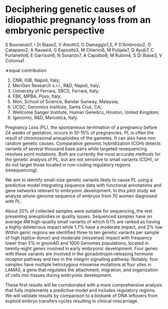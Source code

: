 # Deciphering genetic causes of idiopathic pregnancy loss from an embryonic perspective

S Buonaiuto1, I Di Biase2, V Aleotti3, G Damaggio1,5, P D'Ambrosio2, O Catapano2, A Ravaei4, G Esposito3, M Chierici6, M Pulijala7, Q Ayub7, C Furlanello6, E Garrison6, N Soranzo7, A Capalbo8, M Rubini4, S Di Biase3, V Colonna1

∗equal contribution

1. CNR, IGB, Napoli, Italy; 
2. MeriGen Research s.r.l., R&D, Napoli, Italy; 
3. University of Ferrara, SBCS, Ferrara, Italy; 
4. FBK, MPBA, Povo, Italy;
5. Mon, School of Science, Bandar Sunway, Malaysia; 
6. UCSC, Genomics Institute, Santa Cruz, CA;
7. Wellcome Sanger Institute, Human Genetics, Hinxton, United Kingdom;
8. Igenomix, R&D, Marostica, Italy.

Pregnancy Loss (PL), the spontaneous termination of a pregnancy before 24 weeks of gestation, occurs in 10-15% of pregnancies. PL is often the result of chromosomal aneuploidies of the gametes. It can also have non random genetic causes. Comparative genomic hybridization (CGH) detects variants of several thousand base pairs while targeted resequencing resolves point mutations. Both are currently the most accurate methods for the genetic analysis of PL, but are not sensitive to small variants (CGH), or do not target those located in non-coding regulatory regions (resequencing).

We aim to identify small-size genetic variants likely to cause PL using a predictive model integrating sequence data with functional annotations and gene networks relevant to embryonic development. In this pilot study we analyze whole-genome sequence of embryos from 70 women diagnosed with PL.

About 20% of collected samples were suitable for sequencing, the rest presenting aneuploidies or quality issues. Sequenced samples have on average 4M high-quality small variants of which 0.1% are ranked as having a highly deleterious impact while 1.7% have a moderate impact, and 2% low. Within genic regions we identified three to ten genetic variants per sample of high (splice-donor) and moderate (missense) impact with frequency lower than 5% in gnomAD and 1000 Genomes populations, located in twenty-eight genes involved in early embryonic development. Four genes with these variants are involved in the gonadotropin-releasing hormone receptor pathway and two in the integrin signalling pathway. Notably, four samples have multiple hetrozygous missense mutations at four sites in LAMA5, a gene that regulates the attachment, migration, and organization of cells into tissues during embryonic development.

These first results will be corroborated with a more comprehensive analysis that fully implements a predictive model and includes regulatory regions. We will validate results by comparison to a biobank of DNA leftovers from euploid embryo transfers cycles resulting in clinical miscarriage.

